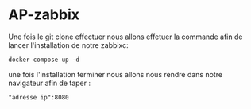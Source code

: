 # AP-zabbix
Une fois le git clone effectuer nous allons effetuer la commande afin de lancer l'installation de notre zabbixc:

``` docker compose up -d ```

une fois l'installation terminer nous allons nous rendre dans notre navigateur afin de taper : 

```"adresse ip":8080```
